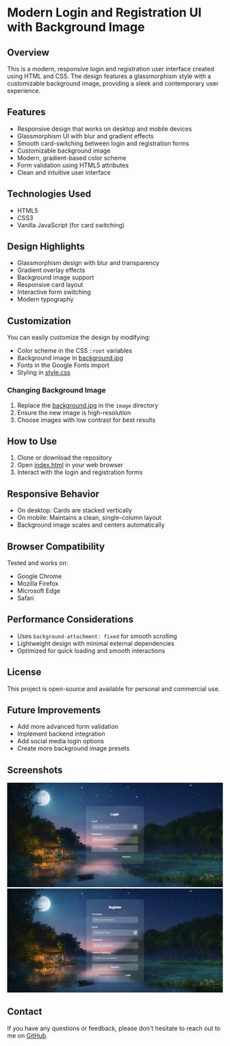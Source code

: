 # Modern Login and Registration UI with Background Image

## Overview
This is a modern, responsive login and registration user interface created using HTML and CSS. The design features a glassmorphism style with a customizable background image, providing a sleek and contemporary user experience.

## Features
- Responsive design that works on desktop and mobile devices
- Glassmorphism UI with blur and gradient effects
- Smooth card-switching between login and registration forms
- Customizable background image
- Modern, gradient-based color scheme
- Form validation using HTML5 attributes
- Clean and intuitive user interface

## Technologies Used
- HTML5
- CSS3
- Vanilla JavaScript (for card switching)

## Design Highlights
- Glassmorphism design with blur and transparency
- Gradient overlay effects
- Background image support
- Responsive card layout
- Interactive form switching
- Modern typography

## Customization
You can easily customize the design by modifying:
- Color scheme in the CSS `:root` variables
- Background image in [background.jpg](cci:7://file:///e:/Basic%20Register%20&%20Login%20UI%20page%20%28HTML,%20CSS%29/image/background.jpg:0:0-0:0)
- Fonts in the Google Fonts import
- Styling in [style.css](cci:7://file:///e:/Basic%20Register%20&%20Login%20UI%20page%20%28HTML,%20CSS%29/style.css:0:0-0:0)

### Changing Background Image
1. Replace the [background.jpg](cci:7://file:///e:/Basic%20Register%20&%20Login%20UI%20page%20%28HTML,%20CSS%29/image/background.jpg:0:0-0:0) in the `image` directory
2. Ensure the new image is high-resolution
3. Choose images with low contrast for best results

## How to Use
1. Clone or download the repository
2. Open [index.html](cci:7://file:///e:/Basic%20Register%20&%20Login%20UI%20page%20%28HTML,%20CSS%29/index.html:0:0-0:0) in your web browser
3. Interact with the login and registration forms

## Responsive Behavior
- On desktop: Cards are stacked vertically
- On mobile: Maintains a clean, single-column layout
- Background image scales and centers automatically

## Browser Compatibility
Tested and works on:
- Google Chrome
- Mozilla Firefox
- Microsoft Edge
- Safari

## Performance Considerations
- Uses `background-attachment: fixed` for smooth scrolling
- Lightweight design with minimal external dependencies
- Optimized for quick loading and smooth interactions

## License
This project is open-source and available for personal and commercial use.

## Future Improvements
- Add more advanced form validation
- Implement backend integration
- Add social media login options
- Create more background image presets

## Screenshots
![Login UI](image.png)
![Registration UI](image-1.png)

## Contact
If you have any questions or feedback, please don't hesitate to reach out to me on [GitHub](https://github.com/JiteshKumar9).